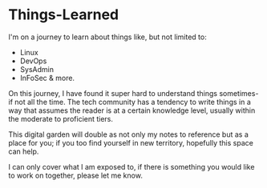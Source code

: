 # Things-Learned
I'm on a journey to learn about things like, but not limited to:

* Linux
* DevOps 
* SysAdmin 
* InFoSec & more.

On this journey, I have found it super hard to understand things sometimes-
if not all the time. The tech community has a tendency to write things in a way that assumes the reader is at a certain knowledge level, usually within the moderate to proficient tiers. 

This digital garden will double as not only my notes to reference but as a place for you; if you too find yourself in new territory, hopefully this space can help. 

I can only cover what I am exposed to, if there is something you would like to work on together, please let me know. 
